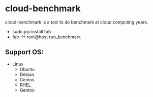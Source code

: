 cloud-benchmark
===============

cloud-benchmark is a tool to do benchmark at cloud computing years.

* sudo pip install fab
* fab -H root@host run_benchmark

## Support OS:

* Linux
    * Ubuntu
    * Debian
    * Centos
    * RHEL
    * Gentoo
